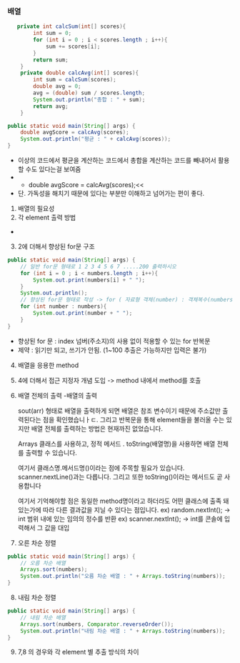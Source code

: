### 배열

```java
   private int calcSum(int[] scores){
        int sum = 0;
        for (int i = 0 ; i < scores.length ; i++){
            sum += scores[i];
        }
        return sum;
    }
    private double calcAvg(int[] scores){
        int sum = calcSum(scores);
        double avg = 0;
        avg = (double) sum / scores.length;
        System.out.println("총합 : " + sum);
        return avg;
    }

public static void main(String[] args) {
    double avgScore = calcAvg(scores);
    System.out.println("평균 : " + calcAvg(scores));
}
```
- 이상의 코드에서 평균을 계산하는 코드에서 총합을 계산하는 코드를 빼내어서 활용할 수도 있다는걸 보여줌
- - double avgScore = calcAvg(scores);<<
- 단. 가독성을 해치기 때문에 있다는 부분만 이해하고 넘어가는 편이 좋다.


1. 배열의 필요성
2. 각 element 출력 방법
- 
3. 2에 더해서 향상된 for문 구조
```java
public static void main(String[] args) {
    // 일반 for문 형태로 1 2 3 4 5 6 7 .....200 출력하시오
    for (int i = 0 ; i < numbers.length ; i++){
        System.out.print(numbers[i] + " ");
    }
    System.out.println();
    // 향상된 for문 형태로 작성 -> for ( 자료형 객체(number) : 객체복수(numbers))
    for (int number : numbers){
        System.out.print(number + " ");
    }
}
```
- 향상된 for 문 : index 넘버(주소지)의 사용 없이 적용할 수 있는 for 반복문
- 제약 : 읽기만 되고, 쓰기가 안됨. (1~100 추출은 가능하지만 입력은 불가)
4. 배열을 응용한 method

5. 4에 더해서 접근 지정자 개념 도입 -> method 내에서 method를 호출

6. 배열 전체의 출력 
-배열의 출력

   sout(arr) 형태로 배열을 출력하게 되면 배열은 참조 변수이기 때문에
   주소값만 출력된다는 점을 확인했습니ㅏㄷ. 그리고 반복문을 통해 element들을
   불러올 수는 있지만 배열 전체를 출력하는 방법은 현재까진 없었습니다.

   Arrays 클래스를 사용하고, 정적 메서드 . toString(배열명)을 사용하면
   배열 전체를 출력할 수 있습니다.

   여기서 클래스명.메서드명()이라는 점에 주목할 필요가 있습니다.
   scanner.nextLine()과는 다릅니다.
   그리고 또한 toString()이라는 메서드도 곧 사용합니다

   여기서 기억해야할 점은 동일한 method명이라고 하더라도 어떤 클래스에 출족
   돼있는가에 따라 다른 결과값을 지닐 수 있다는 점입니다.
   ex) random.nextInt(); -> int 범위 내에 있는 임의의 정수를 반환
   ex) scanner.nextInt(); -> int를 콘솔에 입력해서 그 값을 대입
7. 오른 차순 정렬
```java
public static void main(String[] args) {
    // 오름 차순 배열
    Arrays.sort(numbers);
    System.out.println("오름 차순 배열 : " + Arrays.toString(numbers));
}
```
8. 내림 차순 정렬
```java
public static void main(String[] args) {
    // 내림 차순 배열
    Arrays.sort(numbers, Comparator.reverseOrder());
    System.out.println("내림 차순 배열 : " + Arrays.toString(numbers));
}
```
9. 7,8 의 경우와 각 element 별 추출 방식의 차이